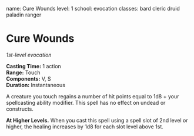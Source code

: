 name: Cure Wounds level: 1 school: evocation classes: bard cleric druid paladin ranger

# Cure Wounds
_1st-level evocation_

**Casting Time:** 1 action    
**Range:** Touch    
**Components:** V, S    
**Duration:** Instantaneous

A creature you touch regains a number of hit points equal to 1d8 + your spellcasting ability modifier. This spell has no effect on undead or constructs.

**At Higher Levels.** When you cast this spell using a spell slot of 2nd level or higher, the healing increases by 1d8 for each slot level above 1st.

